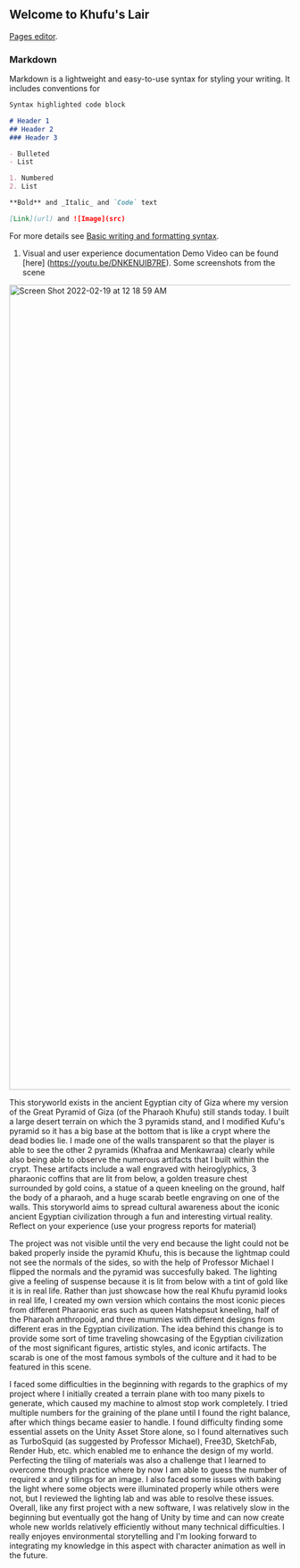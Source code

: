 ## Welcome to Khufu's Lair

[Pages editor](https://github.com/yahiabeethoven/EnvironmentalStorytellingRepo/edit/gh-pages/index.md).


### Markdown

Markdown is a lightweight and easy-to-use syntax for styling your writing. It includes conventions for

```markdown
Syntax highlighted code block

# Header 1
## Header 2
### Header 3

- Bulleted
- List

1. Numbered
2. List

**Bold** and _Italic_ and `Code` text

[Link](url) and ![Image](src)
```

For more details see [Basic writing and formatting syntax](https://docs.github.com/en/github/writing-on-github/getting-started-with-writing-and-formatting-on-github/basic-writing-and-formatting-syntax).

1. Visual and user experience documentation
  Demo Video can be found [here] (https://youtu.be/DNKENUIB7RE). 
  Some screenshots from the scene
  <img width="1440" alt="Screen Shot 2022-02-19 at 12 18 59 AM" src="https://user-images.githubusercontent.com/58369022/154758074-978b2537-7f69-48a7-8127-06ce7c42ce9a.png">


  This storyworld exists in the ancient Egyptian city of Giza where my version of the Great Pyramid of Giza (of the Pharaoh Khufu) still stands today. I built a large desert terrain on which the 3 pyramids stand, and I modified Kufu's pyramid so it has a big base at the bottom that is like a crypt where the dead bodies lie. I made one of the walls transparent so that the player is able to see the other 2 pyramids (Khafraa and Menkawraa) clearly while also being able to observe the numerous artifacts that I built within the crypt. These artifacts include a wall engraved with heiroglyphics, 3 pharaonic coffins that are lit from below, a golden treasure chest surrounded by gold coins, a statue of a queen kneeling on the ground, half the body of a pharaoh, and a huge scarab beetle engraving on one of the walls. This storyworld aims to spread cultural awareness about the iconic ancient Egyptian civilization through a fun and interesting virtual reality.
Reflect on your experience (use your progress reports for material)

  The project was not visible until the very end because the light could not be baked properly inside the pyramid Khufu, this is because the lightmap could not see the normals of the sides, so with the help of Professor Michael I flipped the normals and the pyramid was succesfully baked. The lighting give a feeling of suspense because it is lit from below with a tint of gold like it is in real life. Rather than just showcase how the real Khufu pyramid looks in real life, I created my own version which contains the most iconic pieces from different Pharaonic eras such as queen Hatshepsut kneeling, half of the Pharaoh anthropoid, and three mummies with different designs from different eras in the Egyptian civilization. The idea behind this change is to provide some sort of time traveling showcasing of the Egyptian civilization of the most significant figures, artistic styles, and iconic artifacts. The scarab is one of the most famous symbols of the culture and it had to be featured in this scene.
  
  I faced some difficulties in the beginning with regards to the graphics of my project where I initially created a terrain plane with too many pixels to generate, which caused my machine to almost stop work completely. I tried multiple numbers for the graining of the plane until I found the right balance, after which things became easier to handle. I found difficulty finding some essential assets on the Unity Asset Store alone, so I found alternatives such as TurboSquid (as suggested by Professor Michael), Free3D, SketchFab, Render Hub, etc. which enabled me to enhance the design of my world. Perfecting the tiling of materials was also a challenge that I learned to overcome through practice where by now I am able to guess the number of required x and y tilings for an image. I also faced some issues with baking the light where some objects were illuminated properly while others were not, but I reviewed the lighting lab and was able to resolve these issues. 
  Overall, like any first project with a new software, I was relatively slow in the beginning but eventually got the hang of Unity by time and can now create whole new worlds relatively efficiently without many technical difficulties. I really enjoyes environmental storytelling and I'm looking forward to integrating my knowledge in this aspect with character animation as well in the future.


